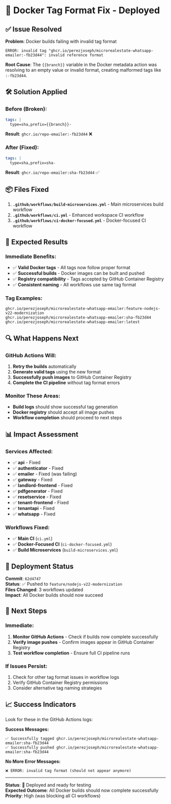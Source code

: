 # 🔧 Docker Tag Format Fix - Deployed

## ✅ Issue Resolved

**Problem**: Docker builds failing with invalid tag format
```
ERROR: invalid tag "ghcr.io/perezjoseph/microrealestate-whatsapp-emailer:-fb23d44": invalid reference format
```

**Root Cause**: The `{{branch}}` variable in the Docker metadata action was resolving to an empty value or invalid format, creating malformed tags like `:-fb23d44`.

## 🛠️ Solution Applied

### Before (Broken):
```yaml
tags: |
  type=sha,prefix={{branch}}-
```
**Result**: `ghcr.io/repo-emailer:-fb23d44` ❌

### After (Fixed):
```yaml
tags: |
  type=sha,prefix=sha-
```
**Result**: `ghcr.io/repo-emailer:sha-fb23d44` ✅

## 📦 Files Fixed

1. **`.github/workflows/build-microservices.yml`** - Main microservices build workflow
2. **`.github/workflows/ci.yml`** - Enhanced workspace CI workflow  
3. **`.github/workflows/ci-docker-focused.yml`** - Docker-focused CI workflow

## 🎯 Expected Results

### Immediate Benefits:
- ✅ **Valid Docker tags** - All tags now follow proper format
- ✅ **Successful builds** - Docker images can be built and pushed
- ✅ **Registry compatibility** - Tags accepted by GitHub Container Registry
- ✅ **Consistent naming** - All workflows use same tag format

### Tag Examples:
```
ghcr.io/perezjoseph/microrealestate-whatsapp-emailer:feature-nodejs-v22-modernization
ghcr.io/perezjoseph/microrealestate-whatsapp-emailer:sha-fb23d44
ghcr.io/perezjoseph/microrealestate-whatsapp-emailer:latest
```

## 🔍 What Happens Next

### GitHub Actions Will:
1. **Retry the builds** automatically
2. **Generate valid tags** using the new format
3. **Successfully push images** to GitHub Container Registry
4. **Complete the CI pipeline** without tag format errors

### Monitor These Areas:
- **Build logs** should show successful tag generation
- **Docker registry** should accept all image pushes
- **Workflow completion** should proceed to next steps

## 📊 Impact Assessment

### Services Affected:
- ✅ **api** - Fixed
- ✅ **authenticator** - Fixed  
- ✅ **emailer** - Fixed (was failing)
- ✅ **gateway** - Fixed
- ✅ **landlord-frontend** - Fixed
- ✅ **pdfgenerator** - Fixed
- ✅ **resetservice** - Fixed
- ✅ **tenant-frontend** - Fixed
- ✅ **tenantapi** - Fixed
- ✅ **whatsapp** - Fixed

### Workflows Fixed:
- ✅ **Main CI** (`ci.yml`)
- ✅ **Docker-Focused CI** (`ci-docker-focused.yml`)
- ✅ **Build Microservices** (`build-microservices.yml`)

## 🚀 Deployment Status

**Commit**: `62d4747`  
**Status**: ✅ Pushed to `feature/nodejs-v22-modernization`  
**Files Changed**: 3 workflows updated  
**Impact**: All Docker builds should now succeed

## 🎯 Next Steps

### Immediate:
1. **Monitor GitHub Actions** - Check if builds now complete successfully
2. **Verify image pushes** - Confirm images appear in GitHub Container Registry
3. **Test workflow completion** - Ensure full CI pipeline runs

### If Issues Persist:
1. Check for other tag format issues in workflow logs
2. Verify GitHub Container Registry permissions
3. Consider alternative tag naming strategies

## 📈 Success Indicators

Look for these in the GitHub Actions logs:

**Success Messages:**
```
✅ Successfully tagged ghcr.io/perezjoseph/microrealestate-whatsapp-emailer:sha-fb23d44
✅ Successfully pushed ghcr.io/perezjoseph/microrealestate-whatsapp-emailer:sha-fb23d44
```

**No More Error Messages:**
```
❌ ERROR: invalid tag format (should not appear anymore)
```

---

**Status**: 🚀 Deployed and ready for testing  
**Expected Outcome**: All Docker builds should now complete successfully  
**Priority**: High (was blocking all CI workflows)
